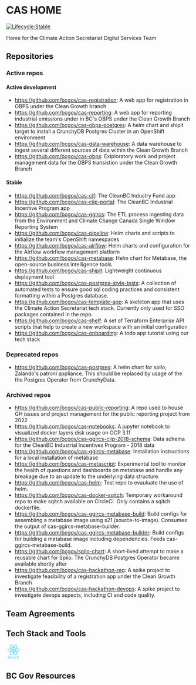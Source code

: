 # CAS HOME
[![Lifecycle:Stable](https://img.shields.io/badge/Lifecycle-Stable-97ca00)]()

Home for the Climate Action Secretariat Digital Services Team

## Repositories

### Active repos
#### Active development
 - https://github.com/bcgov/cas-registration: A web app for registration in OBPS under the Clean Growth branch
 - https://github.com/bcgov/cas-reporting: A web app for reporting industrial emissions under in BC's OBPS under the Clean Growth Branch
 - https://github.com/bcgov/cas-obps-postgres: A helm chart and shipit target to install a CrunchyDB Postgres Cluster in an OpenShift environment
 - https://github.com/bcgov/cas-data-warehouse: A data warehouse to ingest several different sources of data within the Clean Growth Branch
 - https://github.com/bcgov/cas-obps: Exlploratory work and project management data for the OBPS transistion under the Clean Growth Branch

#### Stable
 - https://github.com/bcgov/cas-cif: The CleanBC Industry Fund app
 - https://github.com/bcgov/cas-ciip-portal: The CleanBC Industrial Incentive Program app
 - https://github.com/bcgov/cas-ggircs: The ETL process ingesting data from the Environment and Climate Change Canada Single Window Reporting System
 - https://github.com/bcgov/cas-pipeline: Helm charts and scripts to initialize the team's OpenShift namespaces
 - https://github.com/bcgov/cas-airflow: Helm charts and configuration for the Airflow workflow management platform
 - https://github.com/bcgov/cas-metabase: Helm chart for Metabase, the open-source business intelligence tools
 - https://github.com/bcgov/cas-shipit: Lightweight continuous deployment tool
 - https://github.com/bcgov/cas-postgres-style-tests: A collection of automated tests to ensure good sql coding practices and consistent formatting within a Postgres database.
 - https://github.com/bcgov/cas-template-app: A skeleton app that uses the Climate Action Secretariat tech stack. Currently only used for SSO packages contained in the repo.
 - https://github.com/bcgov/cas-shelf: A set of Terraform Enterprise API scripts that help to create a new workspace with an initial configuration
 - https://github.com/bcgov/cas-onboarding: A todo app tutorial using our tech stack
 
### Deprecated repos
 - https://github.com/bcgov/cas-postgres: A helm chart for spilo, Zalando's patroni appliance. This should be replaced by usage of the the Postgres Operator from CrunchyData. 

### Archived repos
 - https://github.com/bcgov/cas-public-reporting: A repo used to house GH issues and project management for the public reporting project from 2022
 - https://github.com/bcgov/cas-notebooks: A jupyter notebook to visualized docker layers disk usage on OCP 3.11
 - https://github.com/bcgov/cas-ggircs-ciip-2018-schema: Data schema for the CleanBC Industrial Incentives Program - 2018 data 
 - https://github.com/bcgov/cas-ggircs-metabase: Installation instructions for a local installation of metabase
 - https://github.com/bcgov/cas-metascript: Experimental tool to monitor the health of questions and dashboards on metabase and handle any breakage due to an update to the underlying data structure.
 - https://github.com/bcgov/cas-helm: Test repo to evauluate the use of helm.
 - https://github.com/bcgov/cas-docker-sqitch: Temporary workaround repo to make sqitch available on CircleCI. Only contains a sqitch dockerfile.
 - https://github.com/bcgov/cas-ggircs-metabase-build: Build configs for assembling a metabase image using s21 (source-to-image). Consumes the output of cas-ggircs-metabase-builder.
 - https://github.com/bcgov/cas-ggircs-metabase-builder: Build configs for building a metabase image including dependencies. Feeds cas-ggircs-metabase-build.
 - https://github.com/bcgov/spilo-chart: A short-lived attempt to make a reusable chart for Spilo. The CrunchyDB Postgres Operator became available shortly after
 - https://github.com/bcgov/cas-hackathon-reg: A spike project to investigate feasibility of a registration app under the Clean Growth Branch
 - https://github.com/bcgov/cas-hackathon-devops: A spike project to investigate devops aspects, including CI and code quality.

## Team Agreements

## Tech Stack and Tools

<a href="https://reactjs.org/" target="_blank"> <img src="https://raw.githubusercontent.com/devicons/devicon/master/icons/react/react-original-wordmark.svg" alt="react" width="40" height="40"/> </a>

## BC Gov Resources

